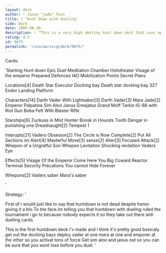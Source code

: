 ```yaml
---
layout: deck
author: ! Jason "jade" Foss
title: ! "Hunt Down with dueling"
side: Dark
date: 2000-08-20
description: ! "This is a very high destiny hunt down deck that uses epic duel."
rating: 4.5
id: 9675
permalink: "/starwarsccg/deck/9675/"
---
```

Cards: 

'Starting
Hunt down
Epic Duel
Meditation Chamber
Holotheater
Visage of the emperor
Prepared Defences
IAO
Mobilization Points
Secret Plans

Locations[4]
Death Star
Executor Docking bay
Death star docking bay 327
Endor Landing Platform

Characters[14]
Darth Vader With Lightsaber[3]
Darth Vader[3]
Mara Jade[2]
Emperor Palpatine
Sim Aloo
Janus Greejatus
Grand Moff Tarkin
IG-88 with Riot Gun
Boba Fett With Blaster Rifle

Starships[6]
Zuckuss in Mist Hunter
Bossk in Hounds Tooth
Dengar in  punishing one
Dreadnaught[2]
Tempest 1

Interupts[21]
Vaders Obsesion[2]
The Circle is Now Complete[2]
Put All Sections on Alert[4]
Masterful Move[3]
sense[2]
Alter[3]
Focused Attack[2]
Whepon of a Ungratful Son
Whepon Levitation
Shocking revlaition
Vaders Eye

Effects[5]
Visage Of the Emperor
Come Here You Big Coward
Reactor Terminal
Security Precations
You cannot Hide Forever

Whepons[2]
Vaders saber
Mara's saber






'

Strategy: '

First of i would just like to say that huntdown is not dead despite honor giving it a blo To the face.Im telling you that huntdown with dueling ruled the tournament i go to because nobody expects it so they take out there anti dueling cards.

This is the first huntdown deck i'v made and i think it's pretty good basicaly get out the docking bays deploy vader at one mara at one and emporer at the other so you activat tons of force Get sim aloo and janus out so you can be sure that you wont lose before you duel. '

